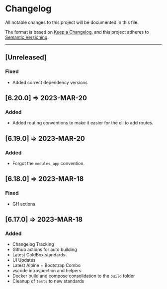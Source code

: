 # Changelog

All notable changes to this project will be documented in this file.

The format is based on [Keep a Changelog](https://keepachangelog.com/en/1.0.0/),
and this project adheres to [Semantic Versioning](https://semver.org/spec/v2.0.0.html).

----

## [Unreleased]

### Fixed

- Added correct dependency versions

## [6.20.0] => 2023-MAR-20

### Added

- Added routing conventions to make it easier for the cli to add routes.

## [6.19.0] => 2023-MAR-20

### Added

- Forgot the `modules_app` convention.

## [6.18.0] => 2023-MAR-18

### Fixed

- GH actions

## [6.17.0] => 2023-MAR-18

### Added

- Changelog Tracking
- Github actions for auto building
- Latest ColdBox standards
- UI Updates
- Latest Alpine + Bootstrap Combo
- vscode introspection and helpers
- Docker build and compose consolidation to the `build` folder
- Cleanup of `tests` to new standards
